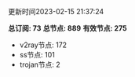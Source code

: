 更新时间2023-02-15 21:37:24

**总订阅: 73**
**总节点: 889**
**有效节点: 275**
- v2ray节点: 172
- ss节点: 101
- trojan节点: 2
